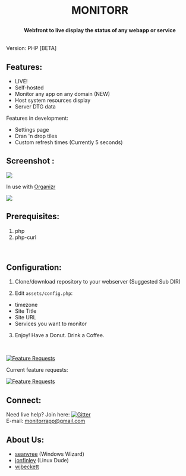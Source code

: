 
# <p align="center"><b> MONITORR </b></p>


<p align="center"><b>Webfront to live display the status of any webapp or service  </b></p>

<br>
Version:  PHP [BETA]

## Features:

- LIVE!
- Self-hosted
- Monitor any app on any domain (NEW)
- Host system resources display
- Server DTG data

Features in development:
- Settings page
- Dran 'n drop tiles
- Custom refresh times (Currently 5 seconds)


## Screenshot :

<img src="https://i.imgur.com/6fn9mMc.png[/img]">

<br>

In use with [Organizr](https://github.com/causefx/Organizr)

<img src="https://i.imgur.com/VdcgPHs.png[/img]">


## Prerequisites:
1) php
1) php-curl
<br>

## Configuration:
1) Clone/download repository to your webserver (Suggested Sub DIR)

2) Edit `assets/config.php`:
 - timezone
 - Site Title
 - Site URL
 - Services you want to monitor
3) Enjoy! Have a Donut. Drink a Coffee. 

<br>

 [![Feature Requests](https://cloud.githubusercontent.com/assets/390379/10127973/045b3a96-6560-11e5-9b20-31a2032956b2.png)](http://feathub.com/monitorr/monitorr)
 
Current feature requests:

[![Feature Requests](https://feathub.com/Monitorr/Monitorr?format=svg)](https://feathub.com/Monitorr/Monitorr)
<br>

## Connect:
Need live help?  Join here:   [![Gitter](https://badges.gitter.im/Monitorr/chat.svg)](https://gitter.im/Monitorr/Chat)
<br>
E-mail: monitorrapp@gmail.com
<br>

## About Us:
- [seanvree](https://github.com/seanvree) (Windows Wizard)
- [jonfinley](https://github.com/jonfinley) (Linux Dude)
- [wjbeckett](https://github.com/wjbeckett)

